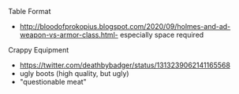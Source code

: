 Table Format
* http://bloodofprokopius.blogspot.com/2020/09/holmes-and-ad-weapon-vs-armor-class.html- especially space required

Crappy Equipment
* https://twitter.com/deathbybadger/status/1313239062141165568
* ugly boots (high quality, but ugly)
* "questionable meat"